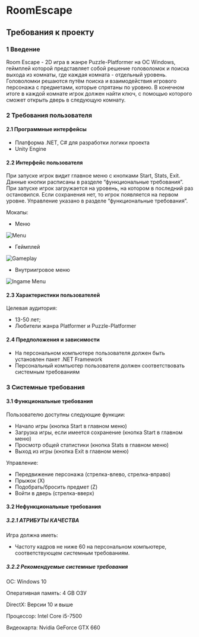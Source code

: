 # RoomEscape
## Требования к проекту
### 1 Введение
Room Escape - 2D игра в жанре Puzzle-Platformer на ОС Windows, геймплей которой представляет собой решение головоломок и поиска выхода из комнаты, где каждая комната - отдельный уровень. Головоломки решаются путём поиска и взаимодействия игрового персонажа с предметами, которые спрятаны по уровню. В конечном итоге в каждой комнате игрок должен найти ключ, с помощью которого сможет открыть дверь в следующую комнату.

### 2 Требования пользователя
#### 2.1 Программные интерфейсы
* Платформа .NET, C# для разработки логики проекта
* Unity Engine

#### 2.2 Интерфейс пользователя
При запуске игрок видит главное меню с кнопками Start, Stats, Exit. Данные кнопки расписаны в разделе “функциональные требования”. При запуске игрок загружается на уровень, на котором в последний раз остановился. Если сохранения нет, то игрок появляется на первом уровне. Управление указано в разделе “функциональные требования”.

Мокапы:
* Меню

![Menu](https://cdn.discordapp.com/attachments/428973249502642208/499311704082219019/unknown.png)

* Геймплей

![Gameplay](https://cdn.discordapp.com/attachments/178558940315910145/499317142873833472/unknown.png)

* Внутриигровое меню

![Ingame Menu](https://cdn.discordapp.com/attachments/428973249502642208/499319755744870400/unknown.png)

#### 2.3 Характеристики пользователей
Целевая аудитория:
* 13-50 лет;
* Любители жанра Platformer и Puzzle-Platformer

#### 2.4 Предположения и зависимости
* На персональном компьютере пользователя должен быть установлен пакет .NET Framework 
* Персональный компьютер пользователя должен соответствовать системным требованиям

### 3 Системные требования
#### 3.1 Функциональные требования
Пользователю доступны следующие функции:
* Начало игры (кнопка Start в главном меню)
* Загрузка игры, если имеется сохранение (кнопка Start в главном меню)
* Просмотр общей статистики (кнопка Stats в главном меню)
* Выход из игры (кнопка Exit в главном меню)

Управление:
* Передвижение персонажа (стрелка-влево, стрелка-вправо)
* Прыжок (X)
* Подобрать/бросить предмет (Z)
* Войти в дверь (стрелка-вверх)
#### 3.2 Нефункциональные требования
##### 3.2.1 АТРИБУТЫ КАЧЕСТВА
Игра должна иметь:
* Частоту кадров не ниже 60 на персональном компьютере, соответствующем системным требованиям.
##### 3.2.2 Рекомендуемые системные требования
ОС: Windows 10

Оперативная память: 4 GB ОЗУ

DirectX: Версии 10 и выше

Процессор: Intel Core i5-7500

Видеокарта: Nvidia GeForce GTX 660
